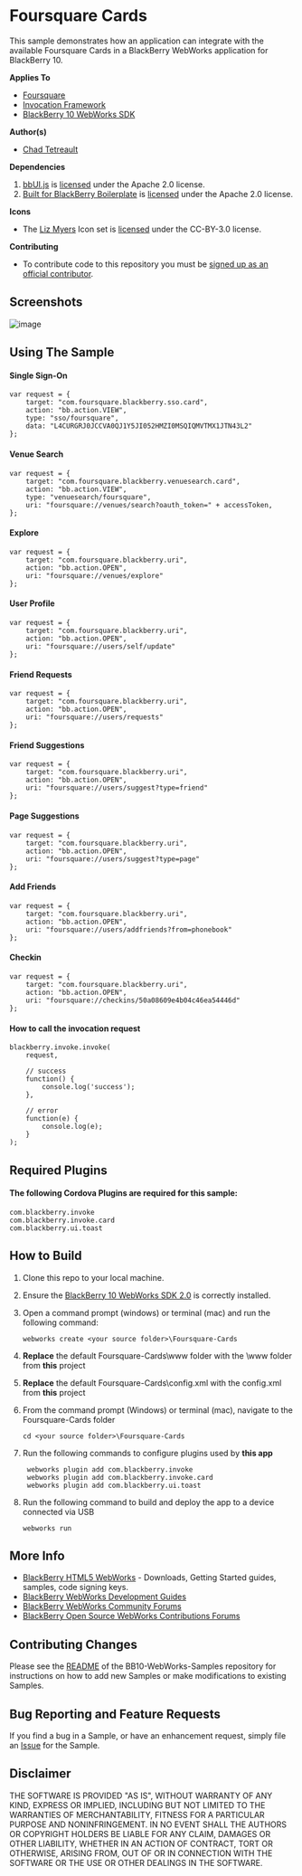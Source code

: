 # Foursquare Cards

This sample demonstrates how an application can integrate with the available Foursquare Cards in a BlackBerry WebWorks application for BlackBerry 10.


**Applies To**

* [Foursquare](http://engineering.foursquare.com/2013/01/31/native-app-integration-like-never-before-the-foursquare-for-blackberry-10-sdk/)
* [Invocation Framework](https://developer.blackberry.com/html5/apis/blackberry.invoke.html)
* [BlackBerry 10 WebWorks SDK](https://developer.blackberry.com/html5/download/sdk) 

**Author(s)** 

* [Chad Tetreault](http://www.twitter.com/chadtatro)

**Dependencies**

1. [bbUI.js](https://github.com/blackberry/bbUI.js) is [licensed](https://github.com/blackberry/bbUI.js/blob/master/LICENSE) under the Apache 2.0 license.
2. [Built for BlackBerry Boilerplate](https://github.com/blackberry/BB10-WebWorks-Samples/tree/master/BfB-Boilerplate-bbUI.js-0.9x) is [licensed](https://github.com/blackberry/bbUI.js/blob/master/LICENSE) under the Apache 2.0 license.


**Icons**

* The [Liz Myers](http://www.myersdesign.com) Icon set is [licensed](http://creativecommons.org/licenses/by/3.0/) under the CC-BY-3.0 license.

**Contributing**

* To contribute code to this repository you must be [signed up as an official contributor](http://blackberry.github.com/howToContribute.html).

## Screenshots ##

![image](https://raw.github.com/blackberry/BB10-WebWorks-Samples/WebWorks-2.0/Foursquare-Cards/www/_screenshots/one.png)

## Using The Sample ##

#### Single Sign-On

	var request = {
		target: "com.foursquare.blackberry.sso.card",
		action: "bb.action.VIEW",
		type: "sso/foursquare",
		data: "L4CURGRJ0JCCVA0QJ1Y5JI052HMZI0MSQIQMVTMX1JTN43L2"
	};


#### Venue Search

	var request = {
		target: "com.foursquare.blackberry.venuesearch.card",
		action: "bb.action.VIEW",
		type: "venuesearch/foursquare",
		uri: "foursquare://venues/search?oauth_token=" + accessToken,
	};
	

#### Explore

	var request = {
		target: "com.foursquare.blackberry.uri",
		action: "bb.action.OPEN",
		uri: "foursquare://venues/explore"
	};	


#### User Profile

	var request = {
		target: "com.foursquare.blackberry.uri",
		action: "bb.action.OPEN",
		uri: "foursquare://users/self/update"
	};


#### Friend Requests

	var request = {
		target: "com.foursquare.blackberry.uri",
		action: "bb.action.OPEN",
		uri: "foursquare://users/requests"
	};


#### Friend Suggestions

	var request = {
		target: "com.foursquare.blackberry.uri",
		action: "bb.action.OPEN",
		uri: "foursquare://users/suggest?type=friend"
	};


#### Page Suggestions

	var request = {
		target: "com.foursquare.blackberry.uri",
		action: "bb.action.OPEN",
		uri: "foursquare://users/suggest?type=page"
	};


#### Add Friends

	var request = {
		target: "com.foursquare.blackberry.uri",
		action: "bb.action.OPEN",
		uri: "foursquare://users/addfriends?from=phonebook"
	};


#### Checkin

	var request = {
		target: "com.foursquare.blackberry.uri",
		action: "bb.action.OPEN",
		uri: "foursquare://checkins/50a08609e4b04c46ea54446d"
	};


#### How to call the invocation request

	blackberry.invoke.invoke(
		request,

		// success
		function() {
			console.log('success');
		},

		// error
		function(e) {
			console.log(e);
		}
	);


## Required Plugins ##

#### The following Cordova Plugins are required for this sample: ####

	com.blackberry.invoke
	com.blackberry.invoke.card
	com.blackberry.ui.toast


## How to Build

1. Clone this repo to your local machine.

2. Ensure the [BlackBerry 10 WebWorks SDK 2.0](https://developer.blackberry.com/html5/download/sdk) is correctly installed.

3. Open a command prompt (windows) or terminal (mac) and run the following command:

	```
	webworks create <your source folder>\Foursquare-Cards
	```

4. **Replace** the default Foursquare-Cards\www folder with the \www folder from **this** project

5. **Replace** the default Foursquare-Cards\config.xml with the config.xml from **this** project

6. From the command prompt (Windows) or terminal (mac), navigate to the Foursquare-Cards folder

	```
	cd <your source folder>\Foursquare-Cards
	```

7. Run the following commands to configure plugins used by **this app**

		webworks plugin add com.blackberry.invoke
		webworks plugin add com.blackberry.invoke.card
		webworks plugin add com.blackberry.ui.toast	

8. Run the following command to build and deploy the app to a device connected via USB

	```
	webworks run
	```


## More Info

* [BlackBerry HTML5 WebWorks](https://bdsc.webapps.blackberry.com/html5/) - Downloads, Getting Started guides, samples, code signing keys.
* [BlackBerry WebWorks Development Guides](https://bdsc.webapps.blackberry.com/html5/documentation)
* [BlackBerry WebWorks Community Forums](http://supportforums.blackberry.com/t5/Web-and-WebWorks-Development/bd-p/browser_dev)
* [BlackBerry Open Source WebWorks Contributions Forums](http://supportforums.blackberry.com/t5/BlackBerry-WebWorks/bd-p/ww_con)


## Contributing Changes

Please see the [README](https://github.com/blackberry/BB10-WebWorks-Samples) of the BB10-WebWorks-Samples repository for instructions on how to add new Samples or make modifications to existing Samples.


## Bug Reporting and Feature Requests

If you find a bug in a Sample, or have an enhancement request, simply file an [Issue](https://github.com/blackberry/BB10-WebWorks-Samples/issues) for the Sample.

## Disclaimer

THE SOFTWARE IS PROVIDED "AS IS", WITHOUT WARRANTY OF ANY KIND, EXPRESS OR IMPLIED, INCLUDING BUT NOT LIMITED TO THE WARRANTIES OF MERCHANTABILITY, FITNESS FOR A PARTICULAR PURPOSE AND NONINFRINGEMENT. IN NO EVENT SHALL THE AUTHORS OR COPYRIGHT HOLDERS BE LIABLE FOR ANY CLAIM, DAMAGES OR OTHER LIABILITY, WHETHER IN AN ACTION OF CONTRACT, TORT OR OTHERWISE, ARISING FROM, OUT OF OR IN CONNECTION WITH THE SOFTWARE OR THE USE OR OTHER DEALINGS IN THE SOFTWARE.
